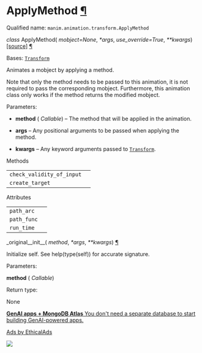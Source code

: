 # ApplyMethod [¶](https://docs.manim.community/en/stable/reference/manim.animation.transform.ApplyMethod.html\#applymethod "Link to this heading")

Qualified name: `manim.animation.transform.ApplyMethod`

_class_ ApplyMethod( _mobject=None_, _\*args_, _use\_override=True_, _\*\*kwargs_) [\[source\]](https://docs.manim.community/en/stable/_modules/manim/animation/transform.html#ApplyMethod) [¶](https://docs.manim.community/en/stable/reference/manim.animation.transform.ApplyMethod.html#manim.animation.transform.ApplyMethod "Link to this definition")

Bases: [`Transform`](https://docs.manim.community/en/stable/reference/manim.animation.transform.Transform.html#manim.animation.transform.Transform "manim.animation.transform.Transform")

Animates a mobject by applying a method.

Note that only the method needs to be passed to this animation,
it is not required to pass the corresponding mobject. Furthermore,
this animation class only works if the method returns the modified
mobject.

Parameters:

- **method** ( _Callable_) – The method that will be applied in the animation.

- **args** – Any positional arguments to be passed when applying the method.

- **kwargs** – Any keyword arguments passed to [`Transform`](https://docs.manim.community/en/stable/reference/manim.animation.transform.Transform.html#manim.animation.transform.Transform "manim.animation.transform.Transform").


Methods

|     |     |
| --- | --- |
| `check_validity_of_input` |  |
| `create_target` |  |

Attributes

|     |     |
| --- | --- |
| `path_arc` |  |
| `path_func` |  |
| `run_time` |  |

\_original\_\_init\_\_( _method_, _\*args_, _\*\*kwargs_) [¶](https://docs.manim.community/en/stable/reference/manim.animation.transform.ApplyMethod.html#manim.animation.transform.ApplyMethod._original__init__ "Link to this definition")

Initialize self. See help(type(self)) for accurate signature.

Parameters:

**method** ( _Callable_)

Return type:

None

[**GenAI apps + MongoDB Atlas** You don't need a separate database to start building GenAI-powered apps.](https://server.ethicalads.io/proxy/click/8271/019600f3-6224-76b2-95da-db8aa4169878/)

[Ads by EthicalAds](https://www.ethicalads.io/advertisers/?ref=ea-text)

![](https://server.ethicalads.io/proxy/view/8271/019600f3-6224-76b2-95da-db8aa4169878/)